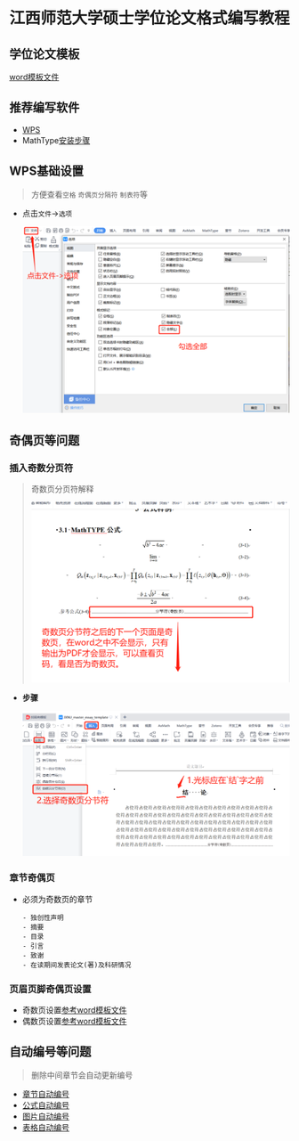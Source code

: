 # 江西师范大学硕士学位论文格式编写教程
## 学位论文模板
[word模板文件](./JXNU_master_essay_template.docx)
## 推荐编写软件
- [WPS](https://www.wps.cn/)
- MathType[安装步骤](./Format.md)
## WPS基础设置

> 方便查看`空格` `奇偶页分隔符` `制表符`等

- 点击`文件`$\rightarrow$`选项`

  <img src=".\assets\1689435056760.png" width="600">

## 奇偶页等问题

### 插入奇数分页符

> 奇数页分页符解释
>
> <img src=".\assets\1689435599241.png" width="600">

- **步骤**

  <img src=".\assets\1689435408203.png" width="600">

### 章节奇偶页
- 必须为奇数页的章节
  ```shell
  - 独创性声明
  - 摘要
  - 目录
  - 引言
  - 致谢
  - 在读期间发表论文(著)及科研情况
  ```
### 页眉页脚奇偶页设置
- 奇数页设置[参考word模板文件](./JXNU_master_essay_template.docx)
- 偶数页设置[参考word模板文件](./JXNU_master_essay_template.docx)

## 自动编号等问题
> 删除中间章节会自动更新编号
- [章节自动编号](./Chapter.md)
- [公式自动编号](./Format.md)
- [图片自动编号](./Chapter.md)
- [表格自动编号](./Chapter.md)




